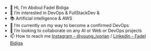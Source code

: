 - 👋 Hi, I’m Abdoul Fadel Bidiga
- 👀 I’m interested in DevOps & FullStackDev & 
- 📚 Artificial intelligence & AWS
- 🌱 I’m currently on my way to become a confirmed DevOps
- 💞️ I’m looking to collaborate on any AI or Web or DevOps projects 
- 📫 How to reach me <a href="https://www.instagram.com/young_ivorian/">Instagram - @young_ivorian</a> / <a href="https://www.linkedin.com/in/fadel-bidiga-765932190/">Linkedin - Fadel Bidiga</a> 

<!---
fadex022/fadex022 is a ✨ special ✨ repository because its `README.md` (this file) appears on your GitHub profile.
You can click the Preview link to take a look at your changes.
--->
